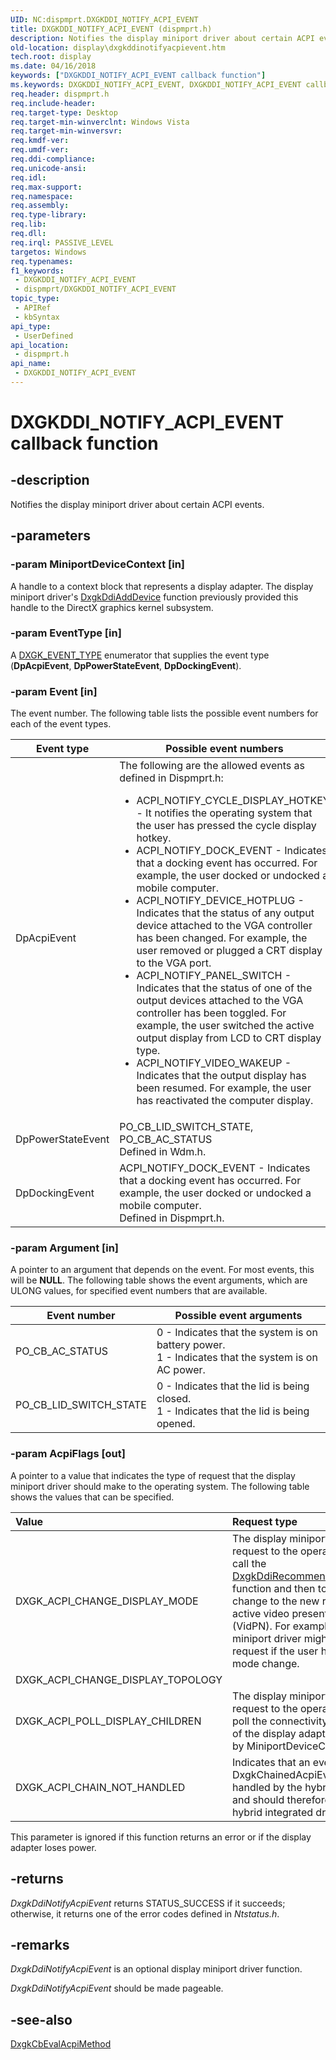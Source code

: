 ```yaml
---
UID: NC:dispmprt.DXGKDDI_NOTIFY_ACPI_EVENT
title: DXGKDDI_NOTIFY_ACPI_EVENT (dispmprt.h)
description: Notifies the display miniport driver about certain ACPI events.
old-location: display\dxgkddinotifyacpievent.htm
tech.root: display
ms.date: 04/16/2018
keywords: ["DXGKDDI_NOTIFY_ACPI_EVENT callback function"]
ms.keywords: DXGKDDI_NOTIFY_ACPI_EVENT, DXGKDDI_NOTIFY_ACPI_EVENT callback, DmFunctions_de0d32a9-a592-4fe2-86e1-66a436be5874.xml, DxgkDdiNotifyAcpiEvent, DxgkDdiNotifyAcpiEvent callback function [Display Devices], display.dxgkddinotifyacpievent, dispmprt/DxgkDdiNotifyAcpiEvent
req.header: dispmprt.h
req.include-header: 
req.target-type: Desktop
req.target-min-winverclnt: Windows Vista
req.target-min-winversvr: 
req.kmdf-ver: 
req.umdf-ver: 
req.ddi-compliance: 
req.unicode-ansi: 
req.idl: 
req.max-support: 
req.namespace: 
req.assembly: 
req.type-library: 
req.lib: 
req.dll: 
req.irql: PASSIVE_LEVEL
targetos: Windows
req.typenames: 
f1_keywords:
 - DXGKDDI_NOTIFY_ACPI_EVENT
 - dispmprt/DXGKDDI_NOTIFY_ACPI_EVENT
topic_type:
 - APIRef
 - kbSyntax
api_type:
 - UserDefined
api_location:
 - dispmprt.h
api_name:
 - DXGKDDI_NOTIFY_ACPI_EVENT
---
```


# DXGKDDI_NOTIFY_ACPI_EVENT callback function


## -description

Notifies the display miniport driver about certain ACPI events.

## -parameters

### -param MiniportDeviceContext [in]


A handle to a context block that represents a display adapter. The display miniport driver's <a href="/windows-hardware/drivers/ddi/dispmprt/nc-dispmprt-dxgkddi_add_device">DxgkDdiAddDevice</a> function previously provided this handle to the DirectX graphics kernel subsystem.

### -param EventType [in]


A <a href="/windows-hardware/drivers/ddi/dispmprt/ne-dispmprt-_dxgk_event_type">DXGK_EVENT_TYPE</a> enumerator that supplies the event type (<b>DpAcpiEvent</b>, <b>DpPowerStateEvent</b>, <b>DpDockingEvent</b>).

### -param Event [in]


The event number. The following table lists the possible event numbers for each of the event types.

|Event type|Possible event numbers|
|--- |--- |
|DpAcpiEvent|The following are the allowed events as defined in  Dispmprt.h:<ul><li>ACPI_NOTIFY_CYCLE_DISPLAY_HOTKEY - It  notifies the operating system that the user has pressed the cycle display hotkey. </li><li>ACPI_NOTIFY_DOCK_EVENT - Indicates that a docking event has occurred. For example, the user docked or undocked a mobile computer.</li><li>ACPI_NOTIFY_DEVICE_HOTPLUG - Indicates that the status of any output device attached to the VGA controller has been changed. For example, the user removed or plugged a CRT display to the VGA port. </li><li>ACPI_NOTIFY_PANEL_SWITCH - Indicates that the status of one of the output devices attached to the VGA controller has been toggled. For example, the user switched the active output display from LCD to CRT display type.</li><li>ACPI_NOTIFY_VIDEO_WAKEUP - Indicates that the output display has been resumed. For example, the user has reactivated the computer display.</li></ul>|
|DpPowerStateEvent|PO_CB_LID_SWITCH_STATE, PO_CB_AC_STATUS<br/>Defined in Wdm.h.|
|DpDockingEvent|ACPI_NOTIFY_DOCK_EVENT - Indicates that a docking event has occurred. For example, the user docked or undocked a mobile computer.<br/>Defined in Dispmprt.h.|

### -param Argument [in]


A pointer to an argument that depends on the event. For most events, this will be <b>NULL</b>. The following table shows the event arguments, which are ULONG values, for specified event numbers that are available.

|Event number|Possible event arguments|
|--- |--- |
|PO_CB_AC_STATUS|0 - Indicates that the system is on battery power.<br/>1 - Indicates that the system is on AC power.|
|PO_CB_LID_SWITCH_STATE|0 - Indicates that the lid is being closed.<br/>1 - Indicates that the lid is being opened.|

### -param AcpiFlags [out]


A pointer to a value that indicates the type of request that the display miniport driver should make to the operating system. The following table shows the values that can be specified.

| **Value** | **Request type** | 
|:--|:--|
| DXGK_ACPI_CHANGE_DISPLAY_MODE | The display miniport driver makes a request to the operating system to call the [DxgkDdiRecommendFunctionalVidPn](../d3dkmddi/nc-d3dkmddi-dxgkddi_recommendfunctionalvidpn.md)  function and then to initiate a mode change to the new recommended active video present network (VidPN). For example, the display miniport driver might make this request if the user has specified a mode change. | 
| DXGK_ACPI_CHANGE_DISPLAY_TOPOLOGY |  | 
| DXGK_ACPI_POLL_DISPLAY_CHILDREN | The display miniport driver makes a request to the operating system to poll the connectivity of the children of the display adapter represented by MiniportDeviceContext. | 
| DXGK_ACPI_CHAIN_NOT_HANDLED | Indicates that an event with type DxgkChainedAcpiEvent was not handled by the hybrid discrete driver and should therefore be sent to the hybrid integrated driver. | 


This parameter is ignored if this function returns an error or if the display adapter loses power.

## -returns

<i>DxgkDdiNotifyAcpiEvent</i> returns STATUS_SUCCESS if it succeeds; otherwise, it returns one of the error codes defined in <i>Ntstatus.h</i>.

## -remarks

<i>DxgkDdiNotifyAcpiEvent</i> is an optional display miniport driver function.

<i>DxgkDdiNotifyAcpiEvent</i> should be made pageable.

## -see-also

<a href="/windows-hardware/drivers/ddi/dispmprt/nc-dispmprt-dxgkcb_eval_acpi_method">DxgkCbEvalAcpiMethod</a>

